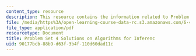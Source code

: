 ```yaml
---
content_type: resource
description: This resource contains the information related to Problem Set 4 Solutions.
file: /media/https%3A/open-learning-course-data-rc.s3.amazonaws.com/6-438-algorithms-for-inference-fall-2014/90177bcb88b9d63f3b4f110d60dad11c_MIT6_438F14_ps4_sol.pdf
file_type: application/pdf
resourcetype: Document
title: Problem Set 4 Solutions on Algorithms for Inferenc
uid: 90177bcb-88b9-d63f-3b4f-110d60dad11c
---
```

